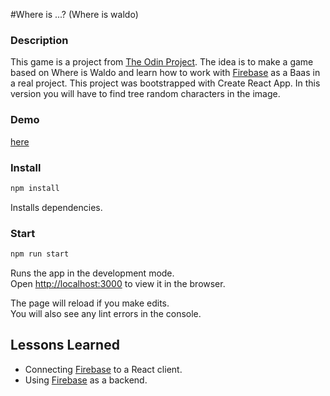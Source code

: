#Where is ...? (Where is waldo)
### Description
This game is a project from [The Odin Project](https://www.theodinproject.com/). The idea is to make a game based on Where is Waldo and learn how to work with [Firebase](https://firebase.google.com/) as a Baas in a real project.
This project was bootstrapped with Create React App.
In this version you will have to find tree random characters in the image.
### Demo 
[here]()
### Install

```sh
npm install
```

Installs dependencies.

### Start

```sh
npm run start
```

Runs the app in the development mode.<br /> Open
[http://localhost:3000](http://localhost:3000) to view it in the browser.

The page will reload if you make edits.<br /> You will also see any lint errors
in the console.

## Lessons Learned

- Connecting [Firebase](https://firebase.google.com) to a React client.
- Using [Firebase](https://firebase.google.com) as a backend.